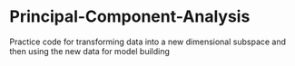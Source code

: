 # Principal-Component-Analysis
Practice code for transforming data into a new dimensional subspace and then using the new data for model building
